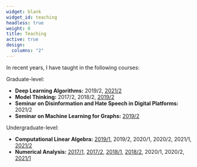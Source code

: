```yaml
---
widget: blank
widget_id: teaching
headless: true
weight: 0
title: Teaching
active: true
design:
  columns: "2"
---
```

In recent years, I have taught in the following courses:

Graduate-level:
* **Deep Learning Algorithms:** 2019/2, [2021/2](https://deep-ufmg.github.io/)
* **Model Thinking:** 2017/2, 2018/2, [2019/2](https://drive.google.com/drive/folders/0B_VgRZWkTtUlOFhhbTNMa1RuazQ?resourcekey=0-Wby7tdkOnEUwmls2PIkrGw&usp=sharing)
* **Seminar on Disinformation and Hate Speech in Digital Platforms:** 2021/2
* **Seminar on Machine Learning for Graphs:** [2019/2](https://drive.google.com/drive/folders/1wVgMhGAlY8FNexH5KsEWYioQLxpTfOfk?usp=sharing)

Undergraduate-level:
* **Computational Linear Algebra:** [2019/1](https://github.com/fabriciomurai/teaching/tree/master/alc/2019.1), 2019/2, 2020/1, 2020/2, 2021/1, [2021/2](https://www.youtube.com/watch?v=ZQMZhVpm5CU&list=PL3mUvwuFfLSVOSs5kZlUR_qcM30Dbg6t_)
* **Numerical Analysis:** [2017/1](https://github.com/fabriciomurai/teaching/tree/master/calculonumerico/2017.1),
[2017/2](https://github.com/fabriciomurai/teaching/tree/master/analisenumerica/2017.1),
[2018/1](https://github.com/fabriciomurai/teaching/tree/master/ancn/2018.1),
[2018/2](https://github.com/fabriciomurai/teaching/tree/master/ancn/2018.2),
2020/1, 2020/2, [2021/1](https://www.youtube.com/watch?v=JZoKXDb55fw&list=PL3mUvwuFfLSUgKLuyfxMqyTVbtsOf3Pnt)
